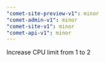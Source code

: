 ```yaml
---
"comet-site-preview-v1": minor
"comet-admin-v1": minor
"comet-site-v1": minor
"comet-api-v1": minor
---
```


Increase CPU limit from 1 to 2
